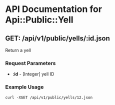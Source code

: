 # API Documentation for <span>Api::Public::Yell</span>

## GET: /api/v1/public/yells/:id.json

Return a yell

### Request Parameters

* **:id** - [Integer] yell ID

### Example Usage

```
curl -XGET /api/v1/public/yells/12.json
```
